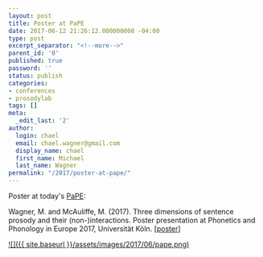 ```yaml
---
layout: post
title: Poster at PaPE
date: 2017-06-12 21:26:12.000000000 -04:00
type: post
excerpt_separator: "<!--more-->"
parent_id: '0'
published: true
password: ''
status: publish
categories:
- conferences
- prosodylab
tags: []
meta:
  _edit_last: '2'
author:
  login: chael
  email: chael.wagner@gmail.com
  display_name: chael
  first_name: Michael
  last_name: Wagner
permalink: "/2017/poster-at-pape/"
---
```

Poster at today's [PaPE](http://pape2017.uni-koeln.de/):

Wagner, M. and McAuliffe, M. (2017). Three dimensions of sentence prosody and their (non-)interactions. Poster presentation at Phonetics and Phonology in Europe 2017, Universität Köln. [[poster](http://prosodylab.org/~chael/papers/wagner_mcauliffe_2017_pape.pdf)]

[![]({{ site.baseurl }}/assets/images/2017/06/pape.png)](http://prosodylab.org/~chael/papers/wagner_mcauliffe_2017_pape.pdf)

